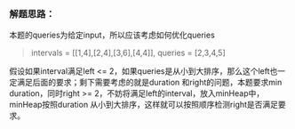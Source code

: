 ### 解题思路：
本题的queries为给定input，所以应该考虑如何优化queries
> intervals = [[1,4],[2,4],[3,6],[4,4]], queries = [2,3,4,5]

假设如果interval满足left <= 2，如果queries是从小到大排序，那么这个left也一定满足后面的要求；剩下需要考虑的就是duration
和right的问题，本题要求min duration，同时right >= 2，不妨将满足left的interval，放入minHeap中，minHeap按照duration
从小到大排序，这样就可以按照顺序检测right是否满足要求。